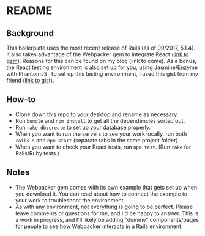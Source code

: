 # README

## Background

This boilerplate uses the most recent release of Rails (as of 09/2017, 5.1.4). It also takes advantage of the Webpacker gem to integrate React ([link to gem](https://github.com/rails/webpacker)). Reasons for this can be found on my blog (link to come). As a bonus, the React testing environment is also set up for you, using Jasmine/Enzyme with PhantomJS. To set up this testing environment, I used this gist from my friend ([link to gist](https://gist.github.com/andrewprogers/65f0228c262fbe8e1efe767527540aec)).

## How-to

* Clone down this repo to your desktop and rename as necessary.
* Run `bundle` and `npm install` to get all the dependencies sorted out.
* Run `rake db:create` to set up your database properly.
* When you want to run the servers to see your work locally, run both `rails s` and `npm start` (separate tabs in the same project folder).
* When you want to check your React tests, run `npm test`. (Run `rake` for Rails/Ruby tests.)


## Notes

* The Webpacker gem comes with its own example that gets set up when you download it. You can read about how to connect the example to your work to troubleshoot the environment.
* As with any environment, not everything is going to be perfect. Please leave comments or questions for me, and I'd be happy to answer. This is a work in progress, and I'll likely be adding "dummy" components/pages for people to see how Webpacker interacts in a Rails environment.
